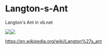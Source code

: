 # Langton-s-Ant
Langton's Ant in vb.net

![](https://i.gyazo.com/0736ac242a53eb9f1c01914633182c78.png)![](https://upload.wikimedia.org/wikipedia/commons/0/09/LangtonsAntAnimated.gif)

https://en.wikipedia.org/wiki/Langton%27s_ant
